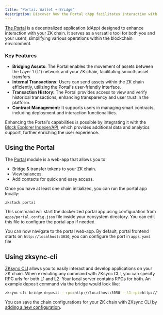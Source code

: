 ```yaml
---
title: "Portal: Wallet + Bridge"
description: Discover how the Portal dApp facilitates interaction with your ZK chain, including asset bridging, transaction tracking, and contract management.
---
```


[The Portal](https://github.com/matter-labs/dapp-portal) is a decentralized application (dApp) designed to enhance interaction with your ZK chain.
It serves as a versatile tool for both you and your users, simplifying various operations within the blockchain environment.

### Key Features

- **Bridging Assets:** The Portal enables the movement of assets between the Layer 1 (L1) network and your ZK chain, facilitating smooth asset transfers.
- **Internal Transactions:** Users can send assets within the ZK chain efficiently, utilizing the Portal's user-friendly interface.
- **Transaction History:** The Portal provides access to view and verify historical transactions, enhancing transparency and user trust in the platform.
- **Contract Management:** It supports users in managing smart contracts, including deployment and interaction functionalities.

Enhancing the Portal's capabilities is possible by integrating it with the [Block Explorer Indexer/API](block-explorer),
which provides additional data and analytics support, further enriching the user experience.

## Using the Portal

The [Portal](https://github.com/matter-labs/dapp-portal) module is a web-app that allows you to:

- Bridge & transfer tokens to your ZK chain.
- View balances.
- Add contacts for quick and easy access.

Once you have at least one chain initialized, you can run the portal app locally:

```bash
zkstack portal
```

This command will start the dockerized portal app using configuration from `apps/portal.config.json` file inside your
ecosystem directory. You can edit this file to configure the portal app if needed.

You can now navigate to the portal web-app. By default, portal frontend starts on
`http://localhost:3030`, you can configure the port in `apps.yaml` file.

## Using zksync-cli

[ZKsync CLI](/zksync-era/tooling/zksync-cli) allows you to easily interact and develop applications on your ZK chain.
When executing any command with ZKsync CLI, you can specify RPC urls for both L1 and L2.
Your local server contains RPCs for both.
An example deposit command via the bridge would look like:

```bash
zksync-cli bridge deposit --rpc=http://localhost:3050 --l1-rpc=http://localhost:8545
```

You can save the chain configurations for your ZK chain with ZKsync CLI by [adding a new configuration](/zksync-era/tooling/zksync-cli/configuring-chains).
